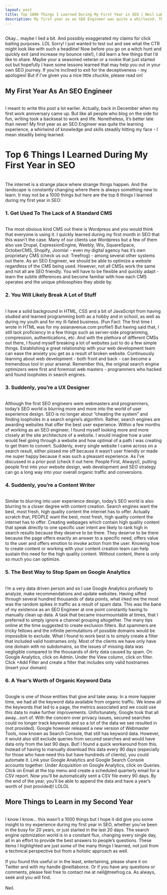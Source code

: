 ```yaml
---
layout: post
title: Top 1000 Things I Learned During My First Year in SEO | Neil Laborce
description: My first year as an SEO Engineer was quite a whirlwind. The search engine landscape is constantly changing and there's always a 1000 things to learn!
---
```

  <br>Okay… maybe I lied a bit. And possibly exaggerated my claims for click baiting purposes. LOL Sorry! I just wanted to test out and see what the CTR might look like with such a headline! Now before you go on a witch hunt and quickly exit (and increase my bounce rate!), I did learn a few things that I’d like to share. Maybe your a seasoned veteran or a rookie that just started out but hopefully I have some lessons learned that may help you out in your own SEO journey. If you’re inclined to exit for the deceptiveness - my apologies! But if I’ve given you a nice little chuckle, please read on!
  <br>
  <h2>My First Year As An SEO Engineer</h2>
  <br>I meant to write this post a lot earlier. Actually, back in December when my first work anniversary came up. But like all people who blog on the side for fun, writing took a backseat to work and life. Nonetheless, it’s better late than never! My first year as an SEO Engineer was quite the learning experience, a whirlwind of knowledge and skills steadily hitting my face - I mean steadily being learned.
  <br>
  <h1>Top 6 Things I Learned During My First Year in SEO</h1>
  <br>The internet is a strange place where strange things happen. And the landscape is constantly changing where there is always something new to learn. It may not be a 1000 things but here are the top 6 things I learned during my first year in SEO:
  <br>
  <h3>1. Get Used To The Lack of A Standard CMS</h3>
  <br>The most obvious kind CMS out there is Wordpress and you would think that everyone is using it. I quickly learned during my first month in SEO that this wasn’t the case. Many of our clients use Wordpress but a few of them also use Drupal, ExpressionEngine, Weebly, Wix, SquareSpace, OctoberCMS, Shopify, Joomla! - even my digital agency has it’s own proprietary CMS (check us out: Treefrog) - among several other systems out there. As an SEO Engineer, we should be able to optimize a website regardless of the CMS being used. However, not all CMSs work the same and not all are SEO friendly. You will have to be flexible and quickly adapt - learn the subtle differences and become familiar with how each CMS operates and the unique philosophies they abide by.
  <br>
  <h3>2. You Will Likely Break A Lot of Stuff</h3>
  <br>I have a solid background in HTML, CSS and a bit of JavaScript from having studied and learned programming both as a hobby and in school, as well as during my youth and for my ill-fated business. (Fun Fact: The first time I wrote in HTML was for my asianavenue.com profile!) But having said that, I still lack proficiency in a few things such as server-side programming, compression, authentications, etc. And with the plethora of different CMSs out there, I found myself breaking a lot of websites just to do a few simple things. Establishing a great relationship with your web development team can ease the anxiety you get as a result of broken website. Continuously learning about web development - both front and back - can become a tremendous tool in your arsenal. Remember this, the original search engine optimizers were first and foremost web masters - programmers who hacked and found loopholes in search engines.  
  <br>
  <h3>3. Suddenly, you’re a UX Designer</h3>
  <br>Although the first SEO engineers were webmasters and programmers, today’s SEO world is blurring more and more into the world of user experience design. SEO is no longer about “cheating the system” and finding loopholes in a search engine’s algorithm. Rather, search engines are awarding websites that offer the best user experience. Within a few months of working as an SEO engineer, I found myself looking more and more closely at the site architecture of a website. I would imagine how a user would feel going through a website and how optimal of a path I was creating to get them to convert. Suddenly, every single website I came across on a search result, either pissed me off because it wasn’t user friendly or made me super happy because it was such a pleasant experience. As I’ve discussed in a prior post (check it out here: People First, Always!), putting people first into your website design, web development and SEO strategy can go a long way into your overall organic traffic and conversions.
  <br>
  <h3>4. Suddenly, you’re a Content Writer</h3>
  <br>Similar to blurring into user experience design, today’s SEO world is also blurring to a closer degree with content creation. Search engines want the best, most fresh, high quality content the internet has to offer. Actually scratch that, PEOPLE want the best, most fresh, high quality content the internet has to offer. Creating webpages which contain high quality content that speak directly to one specific user intent are likely to rank high in search results because they deserve to be there. They deserve to be there because the page offers exactly an answer to a specific need, offers value to the user and offers emotion to invoke action from the user. Knowing how to create content or working with your content creation team can help sustain this need for the high quality content. Without content, there is only so much you can optimize.  
  <br>
  <h3>5. The Best Way to Stop Spam on Google Analytics</h3>
  <br>I’m a very data driven person and so I use Google Analytics profusely to analyze, make recommendations and update websites. Having sifted through several hundred thousands of data points, what irked me the most was the random spikes in traffic as a result of spam data. This was the bane of my existence as an SEO Engineer at one point constantly having to manually clean up data. A task that became insurmountable at times, that I preferred to simply ignore a channel grouping altogether. The many tips online at the time suggested to create exclusion filters. But spammers are tricky fellows and the infinite permutations of possible domains would be impossible to exclude. What I found to work best is to simply create a filter that included valid hostnames only. Most of the clients we have only have one domain with no subdomains, so the issues of missing data was negligible compared to the thousands of dirty data caused by spam. On Google Analytics, click on Admin. Under the View column, click on filter. Click +Add Filter and create a filter that includes only valid hostnames (insert your domain)  
  <br>
  <h3>6. A Year’s Worth of Organic Keyword Data</h3>
  <br>Google is one of those entities that give and take away. In a more happier time, we had all the keyword data available from organic traffic. We knew all the keywords that led to a page, the metrics associated and we could use this data to make further improvements. Unfortunately, Google took that all away…sort of. With the concern over privacy issues, secured searches could no longer track keywords and so a lot of the data we see resulted in (not provided). Google however released a new version of Webmaster Tools, now known as Search Console, that still has keyword data. However, it would also still exclude queries from secured searches and would have data only from the last 90 days. But! I found a quick workaround from this. Instead of having to manually download this data every 90 days (especially for those who have need this but have hundreds of clients), you could automate it. Link your Google Analytics and Google Search Console accounts together. Under Acquisition on Google Analytics, click on Queries. Click on Email at the top menu and create  a scheduled quarterly email for a CSV report. Now you’ll be automatically sent a CSV file every 90 days. By the end of the year, you’ll be able to append the data and have a year’s worth of (not provided)! LOLOL
  <br>
  <h2>More Things to Learn in my Second Year</h2>
  <br>I know I know… this wasn’t a 1000 things but I hope it did give you some insight to my experience during my first year in SEO, whether you’ve been in the busy for 20 years, or just started in the last 20 days. The search engine optimization world is in a constant flux, changing every single day, all in an effort to provide the best answers to people’s questions. These items I highlighted are just some of the many things I learned, not just from a technical perspective but from a holistic approach as well.
  <br>
  <br>If you found this useful or in the least, entertaining, please share it on Twitter and with my handle  @neillaborce. Or if you have any questions or comments, please feel free to contact me at neil@treefrog.ca. As always, seek and you will find.
  <br>  
  <br>Neil.
  <br>
  <br>
